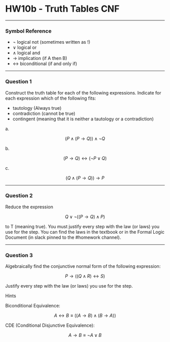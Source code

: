 # HW10b - Truth Tables CNF

---

### Symbol Reference

- $\lnot$ logical not (sometimes written as !)
- $\lor$ logical or
- $\land$ logical and
- $\rightarrow$ implication (if A then B)
- $\leftrightarrow$ biconditional (if and only if)

---

### Question 1

Construct the truth table for each of the following expressions. Indicate for each expression which of the following fits:

- tautology (Always true)
- contradiction (cannot be true)
- contingent (meaning that it is neither a tautology or a contradiction)

a.

$$(P \land (P \rightarrow Q)) \land \lnot Q$$

b.

$$(P \rightarrow Q) \leftrightarrow (\lnot P \lor Q)$$

c.

$$(Q \land (P \rightarrow Q)) \rightarrow P$$

---

### Question 2

Reduce the expression

$$Q \lor \lnot((P \rightarrow Q) \land P)$$

to T (meaning true). You must justify every step with the law (or laws) you use for the step. You can find the laws in the textbook or in the Formal Logic Document (in slack pinned to the #homework channel).

---

### Question 3

Algebraically find the conjunctive normal form of the following expression:

$$P \rightarrow ((Q \land R) \leftrightarrow S)$$

Justify every step with the law (or laws) you use for the step.

Hints

Biconditional Equivalence:

$$A \leftrightarrow B \equiv ((A \rightarrow B) \land (B \rightarrow A))$$

CDE (Conditional Disjunctive Equivalence):

$$A \rightarrow B \equiv \lnot A \lor B$$
